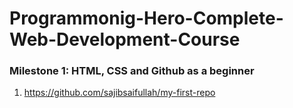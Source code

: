 # Programmonig-Hero-Complete-Web-Development-Course
### Milestone 1: HTML, CSS and Github as a beginner
1. https://github.com/sajibsaifullah/my-first-repo
